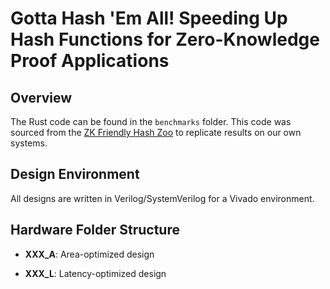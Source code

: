 # Gotta Hash 'Em All! Speeding Up Hash Functions for Zero-Knowledge Proof Applications

## Overview
The Rust code can be found in the `benchmarks` folder. This code was sourced from the [ZK Friendly Hash Zoo](https://extgit.iaik.tugraz.at/krypto/zkfriendlyhashzoo) to replicate results on our own systems.

## Design Environment
All designs are written in Verilog/SystemVerilog for a Vivado environment.

## Hardware Folder Structure
- **XXX_A**: Area-optimized design  

- **XXX_L**: Latency-optimized design  
